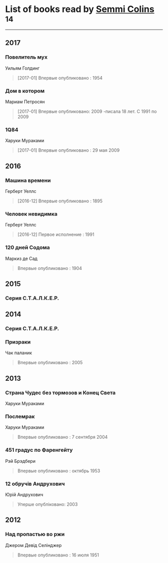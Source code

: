 # List of books read by [Semmi Colins ](https://plus.google.com/100632786848817999592)<sup>14</sup>
---

## 2017

### Повелитель мух
Уильям Голдинг
> [2017-01] Впервые опубликовано : 1954


### Дом в котором
Мариам Петросян
> [2017-01] Впервые опубликовано: 2009
> -писала 18 лет. С 1991 по 2009


### 1Q84
Харуки Мураками
> [2017-01] Впервые опубликовано : 29 мая 2009



## 2016

### Машина времени
Герберт Уеллс
> [2016-12] Впервые опубликовано : 1895


### Человек невидимка
Герберт Уеллс
> [2016-12] Первое исполнение : 1991


### 120 дней Содома
Маркиз де Сад
> Впервые опубликовано : 1904



## 2015

### Серия С.Т.А.Л.К.Е.Р.



## 2014

### Серия С.Т.А.Л.К.Е.Р.


### Призраки
Чак паланик
> Впервые опубликовано : 2005



## 2013

### Страна Чудес без тормозов и Конец Света
Харуки Мураками


### Послемрак
Харуки Мураками
> Впервые опубликовано : 7 сентября 2004


### 451 градус по Фаренгейту
Рэй Брэдбери
> Впервые опубликовано : октябрь 1953


### 12 обручів Андрухович
Юрій Андрухович
> Уперше опубліковано: 2003



## 2012

### Над пропастью во ржи
Джером Девід Селінджер
> Впервые опубликовано : 16 июля 1951



